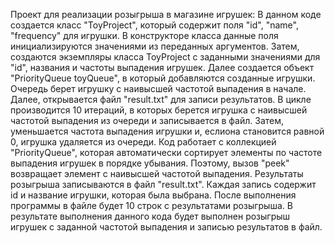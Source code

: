 Проект для реализации розыгрыша в магазине игрушек:
В данном коде создается класс "ToyProject", который содержит поля "id", "name", "frequency" для игрушки.
В конструкторе класса данные поля инициализируются значениями из переданных аргументов.
Затем, создаются экземпляры класса ToyProject с заданными значениями для "id", названия и частоты выпадения игрушек.
Далее создается объект "PriorityQueue toyQueue", в который добавляются созданные игрушки. Очередь берет игрушку
с наивысшей частотой выпадения в начале. Далее, открывается файл "result.txt" для записи результатов. В цикле производится 10
итераций, в которых берется игрушка с наивысшей частотой выпадения из очереди и записывается в файл. Затем, уменьшается частота
выпадения игрушки и, еслиона становится равной 0, игрушка удаляется из очереди. Код работает с коллекцией "PriorityQueue",
которая автоматически сортирует элементы по частоте выпадения игрушек в порядке убывания. Поэтому, вызов "peek" возвращает
элемент с наивысшей частотой выпадения. Результаты розыгрыша записываются в файл "result.txt". Каждая запись содержит id и
название игрушки, которая была выбрана. После выполнения программы в файле будет 10 строк с результатами розыгрыша.
В результате выполнения данного кода будет выполнен розыгрыш игрушек с заданной частотой выпадения и записью результатов в файл.